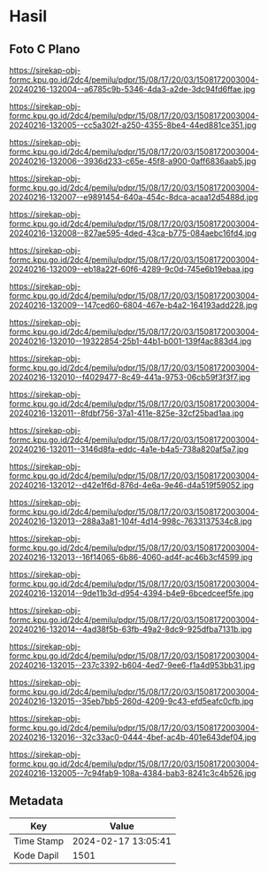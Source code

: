 # Hasil

## Foto C Plano

https://sirekap-obj-formc.kpu.go.id/2dc4/pemilu/pdpr/15/08/17/20/03/1508172003004-20240216-132004--a6785c9b-5346-4da3-a2de-3dc94fd6ffae.jpg

https://sirekap-obj-formc.kpu.go.id/2dc4/pemilu/pdpr/15/08/17/20/03/1508172003004-20240216-132005--cc5a302f-a250-4355-8be4-44ed881ce351.jpg

https://sirekap-obj-formc.kpu.go.id/2dc4/pemilu/pdpr/15/08/17/20/03/1508172003004-20240216-132006--3936d233-c65e-45f8-a900-0aff6836aab5.jpg

https://sirekap-obj-formc.kpu.go.id/2dc4/pemilu/pdpr/15/08/17/20/03/1508172003004-20240216-132007--e9891454-640a-454c-8dca-acaa12d5488d.jpg

https://sirekap-obj-formc.kpu.go.id/2dc4/pemilu/pdpr/15/08/17/20/03/1508172003004-20240216-132008--827ae595-4ded-43ca-b775-084aebc16fd4.jpg

https://sirekap-obj-formc.kpu.go.id/2dc4/pemilu/pdpr/15/08/17/20/03/1508172003004-20240216-132009--eb18a22f-60f6-4289-9c0d-745e6b19ebaa.jpg

https://sirekap-obj-formc.kpu.go.id/2dc4/pemilu/pdpr/15/08/17/20/03/1508172003004-20240216-132009--147ced60-6804-467e-b4a2-164193add228.jpg

https://sirekap-obj-formc.kpu.go.id/2dc4/pemilu/pdpr/15/08/17/20/03/1508172003004-20240216-132010--19322854-25b1-44b1-b001-139f4ac883d4.jpg

https://sirekap-obj-formc.kpu.go.id/2dc4/pemilu/pdpr/15/08/17/20/03/1508172003004-20240216-132010--f4029477-8c49-441a-9753-06cb59f3f3f7.jpg

https://sirekap-obj-formc.kpu.go.id/2dc4/pemilu/pdpr/15/08/17/20/03/1508172003004-20240216-132011--8fdbf756-37a1-411e-825e-32cf25bad1aa.jpg

https://sirekap-obj-formc.kpu.go.id/2dc4/pemilu/pdpr/15/08/17/20/03/1508172003004-20240216-132011--3146d8fa-eddc-4a1e-b4a5-738a820af5a7.jpg

https://sirekap-obj-formc.kpu.go.id/2dc4/pemilu/pdpr/15/08/17/20/03/1508172003004-20240216-132012--d42e1f6d-876d-4e6a-9e46-d4a519f59052.jpg

https://sirekap-obj-formc.kpu.go.id/2dc4/pemilu/pdpr/15/08/17/20/03/1508172003004-20240216-132013--288a3a81-104f-4d14-998c-7633137534c8.jpg

https://sirekap-obj-formc.kpu.go.id/2dc4/pemilu/pdpr/15/08/17/20/03/1508172003004-20240216-132013--16f14065-6b86-4060-ad4f-ac46b3cf4599.jpg

https://sirekap-obj-formc.kpu.go.id/2dc4/pemilu/pdpr/15/08/17/20/03/1508172003004-20240216-132014--9de11b3d-d954-4394-b4e9-6bcedceef5fe.jpg

https://sirekap-obj-formc.kpu.go.id/2dc4/pemilu/pdpr/15/08/17/20/03/1508172003004-20240216-132014--4ad38f5b-63fb-49a2-8dc9-925dfba7131b.jpg

https://sirekap-obj-formc.kpu.go.id/2dc4/pemilu/pdpr/15/08/17/20/03/1508172003004-20240216-132015--237c3392-b604-4ed7-9ee6-f1a4d953bb31.jpg

https://sirekap-obj-formc.kpu.go.id/2dc4/pemilu/pdpr/15/08/17/20/03/1508172003004-20240216-132015--35eb7bb5-260d-4209-9c43-efd5eafc0cfb.jpg

https://sirekap-obj-formc.kpu.go.id/2dc4/pemilu/pdpr/15/08/17/20/03/1508172003004-20240216-132016--32c33ac0-0444-4bef-ac4b-401e643def04.jpg

https://sirekap-obj-formc.kpu.go.id/2dc4/pemilu/pdpr/15/08/17/20/03/1508172003004-20240216-132005--7c94fab9-108a-4384-bab3-8241c3c4b526.jpg


## Metadata

| Key        | Value               |
| ---------- | ------------------- |
| Time Stamp | 2024-02-17 13:05:41 |
| Kode Dapil | 1501                |



